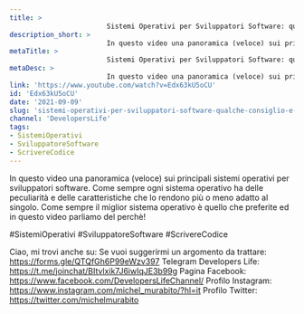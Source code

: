 ```yaml
---
title: > 
                        Sistemi Operativi per Sviluppatori Software: qualche consiglio e considerazione!
description_short: > 
                        In questo video una panoramica (veloce) sui principali sistemi operativi per sviluppatori software. Come sempre ogni sistema ...
metaTitle: > 
                        Sistemi Operativi per Sviluppatori Software: qualche consiglio e considerazione!
metaDesc: > 
                        In questo video una panoramica (veloce) sui principali sistemi operativi per sviluppatori software. Come sempre ogni sistema ...
link: 'https://www.youtube.com/watch?v=Edx63kU5oCU'
id: 'Edx63kU5oCU'
date: '2021-09-09'
slug: 'sistemi-operativi-per-sviluppatori-software-qualche-consiglio-e-considerazione'
channel: 'DevelopersLife'
tags: 
- SistemiOperativi
- SviluppatoreSoftware
- ScrivereCodice
---
```

In questo video una panoramica (veloce) sui principali sistemi operativi per sviluppatori software. Come sempre ogni sistema operativo ha delle peculiarità e delle caratteristiche che lo rendono più o meno adatto al singolo. Come sempre il miglior sistema operativo è quello che preferite ed in questo video parliamo del perchè!

#SistemiOperativi #SviluppatoreSoftware #ScrivereCodice

Ciao, mi trovi anche su:
Se vuoi suggerirmi un argomento da trattare: https://forms.gle/QTQfGh6P99eWzv397
Telegram Developers Life: https://t.me/joinchat/BItvlxik7J6iwIqJE3b99g
Pagina Facebook: https://www.facebook.com/DevelopersLifeChannel/
Profilo Instagram: https://www.instagram.com/michel_murabito/?hl=it
Profilo Twitter: https://twitter.com/michelmurabito​